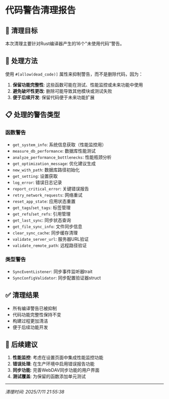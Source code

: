 # 代码警告清理报告

## 🎯 清理目标

本次清理主要针对Rust编译器产生的16个"未使用代码"警告。

## 🔧 处理方法

使用 `#[allow(dead_code)]` 属性来抑制警告，而不是删除代码，因为：

1. **保留功能完整性**: 这些函数可能在测试、性能监控或未来功能中使用
2. **避免破坏性更改**: 删除可能导致其他模块或测试失败
3. **便于后续开发**: 保留代码便于未来功能扩展

## 📋 处理的警告类型

### 函数警告
- `get_system_info`: 系统信息获取（性能监控用）
- `measure_db_performance`: 数据库性能测试
- `analyze_performance_bottlenecks`: 性能瓶颈分析
- `get_optimization_message`: 优化建议生成
- `new_with_path`: 数据库路径初始化
- `get_setting`: 设置获取
- `log_error`: 错误日志记录
- `report_critical_error`: 关键错误报告
- `retry_network_requests`: 网络重试
- `reset_app_state`: 应用状态重置
- `get_tags`/`set_tags`: 标签管理
- `get_refs`/`set_refs`: 引用管理
- `get_last_sync`: 同步状态查询
- `get_file_sync_info`: 文件同步信息
- `clear_sync_cache`: 同步缓存清理
- `validate_server_url`: 服务器URL验证
- `validate_remote_path`: 远程路径验证

### 类型警告
- `SyncEventListener`: 同步事件监听器trait
- `SyncConfigValidator`: 同步配置验证器struct

## ✅ 清理结果

- 所有编译警告已被抑制
- 代码功能完整性保持不变
- 构建过程更加清洁
- 便于后续功能开发

## 🚀 后续建议

1. **性能监控**: 考虑在设置页面中集成性能监控功能
2. **错误处理**: 在生产环境中启用错误报告功能
3. **同步功能**: 完善WebDAV同步功能的用户界面
4. **测试覆盖**: 为保留的函数添加单元测试

---

*清理时间: 2025/7/11 21:55:38*
